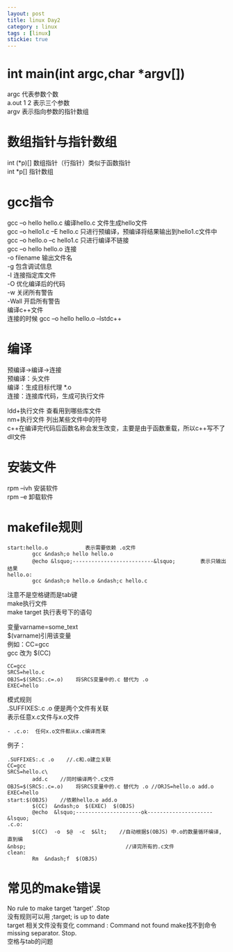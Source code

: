 ```yaml
---
layout: post
title: linux Day2
category : linux
tags : [linux]
stickie: true
---
```



int main(int argc,char *argv[])
===

argc        代表参数个数  
a.out 1 2   表示三个参数  
argv        表示指向参数的指针数组  

数组指针与指针数组
===

int (*p)[]    数组指针（行指针）类似于函数指针  
int *p[]      指针数组

gcc指令
===

gcc &ndash;o hello hello.c           编译hello.c 文件生成hello文件  
gcc &ndash;o hello1.c &ndash;E hello.c     只进行预编译，预编译将结果输出到hello1.c文件中  
gcc &ndash;o hello.o &ndash;c hello1.c     只进行编译不链接  
gcc &ndash;o hello hello.o           连接  
-o filename                    输出文件名  
-g                             包含调试信息  
-I                             连接指定库文件  
-O                             优化编译后的代码  
-w                             关闭所有警告  
-Wall                          开启所有警告  
编译c++文件  
连接的时候 gcc &ndash;o hello hello.o &ndash;lstdc++

编译
===

预编译-&gt;编译-&gt;连接  
预编译：头文件  
编译：生成目标代理 *.o  
连接：连接库代码，生成可执行文件  

ldd+执行文件   查看用到哪些库文件  
nm+执行文件   列出某些文件中的符号  
c++在编译完代码后函数名称会发生改变，主要是由于函数重载，所以c++写不了dll文件  

安装文件
===

rpm &ndash;ivh     安装软件  
rpm &ndash;e       卸载软件

makefile规则
===

```shell
start:hello.o            表示需要依赖 .o文件
        gcc &ndash;o hello hello.o
        @echo &lsquo;--------------------------&lsquo;        表示只输出结果
hello.o:
        gcc &ndash;o hello.o &ndash;c hello.c
```
注意不是空格键而是tab键  
make执行文件  
make target 执行表号下的语句  

变量varname=some_text  
$(varname)引用该变量  
例如：CC=gcc  
gcc 改为 $(CC)  

```shell
CC=gcc  
SRCS=hello.c
OBJS=$(SRCS:.c=.o)    将SRCS变量中的.c 替代为 .o
EXEC=hello
```
模式规则  
.SUFFIXES:.c .o   便是两个文件有关联  
表示任意x.c文件与x.o文件 

```
- .c.o:  任何x.o文件都从x.c编译而来  
```
例子：

```shell
.SUFFIXES:.c .o    //.c和.o建立关联
CC=gcc
SRCS=hello.c\
        add.c    //同时编译两个.c文件
OBJS=$(SRCS:.c=.o)    将SRCS变量中的.c 替代为 .o //ORJS=hello.o add.o
EXEC=hello
start:$(OBJS)    //依赖hello.o add.o
        $(CC)  &ndash;o  $(EXEC)  $(OBJS)
        @echo  &lsquo;---------------------ok---------------------&lsquo;
.c.o:
        $(CC)  -o  $@  -c  $&lt;    //自动根据$(OBJS) 中.o的数量循环编译, 直到编
&nbsp;                                //译完所有的.c文件
clean:
        Rm  &ndash;f  $(OBJS)
```

常见的make错误
===

No rule to make target &lsquo;target&rsquo; .Stop  
没有规则可以用 
;target; is up to date  
target 相关文件没有变化 
command : Command not found 
make找不到命令  
missing separator. Stop.  
空格与tab的问题
